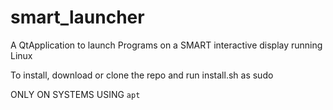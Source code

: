# smart_launcher
A QtApplication to launch Programs on a SMART interactive display running Linux

To install, download or clone the repo and run install.sh as sudo

ONLY ON SYSTEMS USING `apt`
